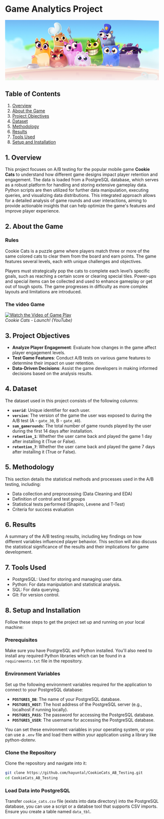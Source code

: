 # Game Analytics Project

![Cookie Cats](.img1.png)

## Table of Contents

1. [Overview](#1-overview)
2. [About the Game](#2-about-the-game)
3. [Project Objectives](#3-project-objectives)
4. [Dataset](#4-dataset)
5. [Methodology](#5-methodology)
6. [Results](#6-results)
7. [Tools Used](#7-tools-used)
8. [Setup and Installation](#8-setup-and-installation)


## 1. Overview
This project focuses on A/B testing for the popular mobile game **Cookie Cats** to understand how different game designs impact player retention and engagement.
The data is loaded from a PostgreSQL database, which serves as a robust platform for handling and storing extensive gameplay data.
Python scripts are then utilized for further data manipulation, executing queries, and visualizing data distributions.
This integrated approach allows for a detailed analysis of game rounds and user interactions, aiming to provide actionable insights that can help optimize the game's features and improve player experience.


## 2. About the Game 

### Rules
Cookie Cats is a puzzle game where players match three or more of the same colored cats to clear them from the board and earn points. The game features several levels, each with unique challenges and objectives. 

Players must strategically pop the cats to complete each level’s specific goals, such as reaching a certain score or clearing special tiles. Power-ups and special items can be collected and used to enhance gameplay or get out of tough spots. The game progresses in difficulty as more complex layouts and limitations are introduced.


### The video Game
[![Watch the Video of Game Play](https://img.youtube.com/vi/GaP5f0jVTWE/0.jpg)](https://www.youtube.com/watch?v=GaP5f0jVTWE)  
<em>Cookie Cats - Launch! (YouTube)</em>


## 3. Project Objectives

- **Analyze Player Engagement**: Evaluate how changes in the game affect player engagement levels.
- **Test Game Features**: Conduct A/B tests on various game features to determine their impact on user retention.
- **Data-Driven Decisions**: Assist the game developers in making informed decisions based on the analysis results.

## 4. Dataset

The dataset used in this project consists of the following columns:

- **`userid`**: Unique identifier for each user.
- **`version`**: The version of the game the user was exposed to during the A/B test (A - `gate_30`, B - `gate_40`).
- **`sum_gamerounds`**: The total number of game rounds played by the user during the first 14 days after installation.
- **`retention_1`**: Whether the user came back and played the game 1 day after installing it (True or False).
- **`retention_7`**: Whether the user came back and played the game 7 days after installing it (True or False).


## 5. Methodology
This section details the statistical methods and processes used in the A/B testing, including:

- Data collection and preprocessing (Data Cleaning and EDA)
- Definition of control and test groups 
- Statistical tests performed (Shapiro, Levene and T-Test)
- Criteria for success evaluation

## 6. Results
A summary of the A/B testing results, including key findings on how different variables influenced player behavior. This section will also discuss the statistical significance of the results and their implications for game development.

## 7. Tools Used
- PostgreSQL: Used for storing and managing user data.
- Python: For data manipulation and statistical analysis.
- SQL: For data querying.
- Git: For version control.

## 8. Setup and Installation

Follow these steps to get the project set up and running on your local machine:

### Prerequisites
Make sure you have PostgreSQL and Python installed. You'll also need to install any required Python libraries which can be found in a `requirements.txt` file in the repository.

### Environment Variables
Set up the following environment variables required for the application to connect to your PostgreSQL database:
- **`POSTGRES_DB`**: The name of your PostgreSQL database.
- **`POSTGRES_HOST`**: The host address of the PostgreSQL server (e.g., localhost if running locally).
- **`POSTGRES_PASS`**: The password for accessing the PostgreSQL database.
- **`POSTGRES_USER`**: The username for accessing the PostgreSQL database.

You can set these environment variables in your operating system, or you can use a `.env` file and load them within your application using a library like python-dotenv.

### Clone the Repository
Clone the repository and navigate into it:

   ```bash
   git clone https://github.com/hayuntal/CookieCats_AB_Testing.git
   cd CookieCats_AB_Testing
   ```

### Load Data into PostgreSQL
Transfer `cookie_cats.csv` file (exists into data directory) into the PostgreSQL database, you can use a script or a databse tool that supports CSV imports.
Ensure you create a table named `data_tbl`.
